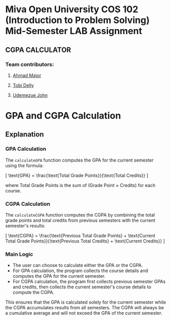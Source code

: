 # Miva Open University COS 102 (Introduction to Problem Solving) Mid-Semester LAB Assignment 

## CGPA CALCULATOR 

### Team contributors: 

1. [Ahmad Major](https://github.com/Ahmad081255)

2. [Tobi Delly](https://github.com/tobidelly)

3. [Udemezue John](https://github.com/udemezue01)


# GPA and CGPA Calculation

## Explanation

### GPA Calculation

The `calculateGPA` function computes the GPA for the current semester using the formula:

\[ \text{GPA} = \frac{\text{Total Grade Points}}{\text{Total Credits}} \]

where Total Grade Points is the sum of (Grade Point × Credits) for each course.

### CGPA Calculation

The `calculateCGPA` function computes the CGPA by combining the total grade points and total credits from previous semesters with the current semester's results:

\[ \text{CGPA} = \frac{\text{Previous Total Grade Points} + \text{Current Total Grade Points}}{\text{Previous Total Credits} + \text{Current Credits}} \]

### Main Logic

- The user can choose to calculate either the GPA or the CGPA.
- For GPA calculation, the program collects the course details and computes the GPA for the current semester.
- For CGPA calculation, the program first collects previous semester GPAs and credits, then collects the current semester's course details to compute the CGPA.

This ensures that the GPA is calculated solely for the current semester while the CGPA accumulates results from all semesters. The CGPA will always be a cumulative average and will not exceed the GPA of the current semester.

